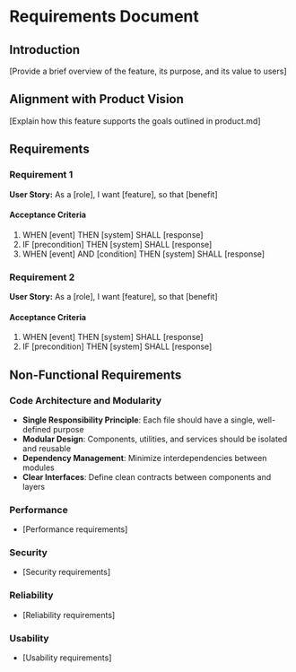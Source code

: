 # Requirements Document

## Introduction

[Provide a brief overview of the feature, its purpose, and its value to users]

## Alignment with Product Vision

[Explain how this feature supports the goals outlined in product.md]

## Requirements

### Requirement 1

**User Story:** As a [role], I want [feature], so that [benefit]

#### Acceptance Criteria

1. WHEN [event] THEN [system] SHALL [response]
2. IF [precondition] THEN [system] SHALL [response]
3. WHEN [event] AND [condition] THEN [system] SHALL [response]

### Requirement 2

**User Story:** As a [role], I want [feature], so that [benefit]

#### Acceptance Criteria

1. WHEN [event] THEN [system] SHALL [response]
2. IF [precondition] THEN [system] SHALL [response]

## Non-Functional Requirements

### Code Architecture and Modularity
- **Single Responsibility Principle**: Each file should have a single, well-defined purpose
- **Modular Design**: Components, utilities, and services should be isolated and reusable
- **Dependency Management**: Minimize interdependencies between modules
- **Clear Interfaces**: Define clean contracts between components and layers

### Performance
- [Performance requirements]

### Security
- [Security requirements]

### Reliability
- [Reliability requirements]

### Usability
- [Usability requirements]
